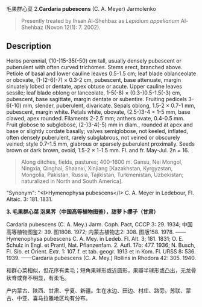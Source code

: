 毛果群心菜
2.**Cardaria pubescens** (C. A. Meyer) Jarmolenko

> Presently treated by Ihsan Al-Shehbaz as *Lepidium appelianum* Al-Shehbaz (Novon 12(1): 7. 2002).


## Description
Herbs perennial, (10-)15-35(-50) cm tall, usually densely pubescent or puberulent with often curved trichomes. Stems erect, branched above. Petiole of basal and lower cauline leaves 0.5-1.5 cm; leaf blade oblanceolate or obovate, (1-)2-6(-7) × 0.3-2 cm, pubescent, base attenuate, margin sinuately lobed or dentate, apex obtuse or acute. Upper cauline leaves sessile; leaf blade oblong or lanceolate, 1-5(-8) × (0.3-)0.5-1.5(-3) cm, pubescent, base sagittate, margin dentate or subentire. Fruiting pedicels 3-6(-10) mm, slender, puberulent, divaricate. Sepals oblong, 1.5-2 × 0.7-1 mm, pubescent, margin white. Petals white, obovate, (2.5-)3-4 × 1-5 mm, base clawed, apex rounded. Filaments 2-2.5 mm; anthers ovate, 0.4-0.5 mm. Fruit globose to subglobose, (2-)3-4(-5) mm in diam., rounded at apex and base or slightly cordate basally; valves semiglobose, not keeled, inflated, often densely puberulent, rarely subglabrous, not veined or obscurely veined; style 0.7-1.5 mm, glabrous or sparsely puberulent proximally. Seeds brown or dark brown, ovoid, 1.5-2 × 1-1.5 mm. Fl. and fr. May-Jul. 2n = 16.


> Along ditches, fields, pastures; 400-1600 m. Gansu, Nei Mongol, Ningxia, Qinghai, Shaanxi, Xinjiang [Kazakhstan, Kyrgyzstan, Mongolia, Pakistan, Russia, Tajikistan, Turkmenistan, Uzbekistan; naturalized in North and South America].

  "Synonym": "&lt;I&gt;Hymenophysa pubescens&lt;/I&gt; C. A. Meyer in Ledebour, Fl. Altaic. 3: 181. 1831.

**3. 毛果群心菜 泡果荠（中国高等植物图鉴），甜萝卜缨子（甘肃）**

Cardaria pubescens (C. A. Mey.) Jarm. Coph. Pact, CCCP 3: 29. 1934; 中国高等植物图鉴2: 39. 图1808. 1972; 内蒙古植物志2: 308. 图版158. 1978. ——Hymenophysa pubescens C. A. Mey. in Ledeb. Fl. Alt. 3; 181. 1831; O. E. Schulz in Engl. et Prantl, Nat. Pflanzenfam. 2. Aufl. 17b: 477. 1936; N. Busch, Fl. Sib. et Orient. Extr. 1: 107. f. et tab. geogr. 1913 et in Kom. Fl. URSS 8: 536. 1939. ——Cardaria pubescens (C. A. Mey.) Rollins in Rhodora 42: 305. 1940.

和群心菜相似，但花序有柔毛；短角果球形或近圆形，果瓣半球形或凸出，无龙骨状脊或脊不明显，有柔毛。

产内蒙古、陕西、甘肃、宁夏、新疆。生在水边、田边、村庄、路旁。苏联、蒙古、中亚、喜马拉雅地区均有分布。
